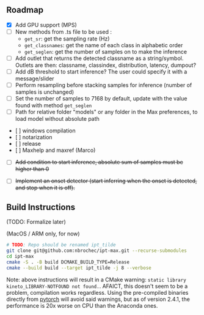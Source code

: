## Roadmap

- [x] Add GPU support (MPS)
- [ ] New methods from .ts file to be used :
    - `get_sr`: get the sampling rate (Hz)
    - `get_classnames`: get the name of each class in alphabetic order
    - `get_seglen`: get the number of samples on to make the inference
- [ ] Add outlet that returns the detected classname as a string/symbol. Outlets are then: classname, classindex, distribution, latency, dumpout?
- [ ] Add dB threshold to start inference? The user could specify it with a message/slider 
- [ ] Perform resampling before stacking samples for inference (number of samples is unchanged)
- [ ] Set the number of samples to 7168 by default, update with the value found with method `get_seglen`
- [ ] Path for relative folder "models" or any folder in the Max preferences, to load model without absolute path
- [ ] windows compilation
- [ ] notarization
- [ ] release
- [ ] Maxhelp and maxref (Marco)
- [ ] ~~Add condition to start inference, absolute sum of samples must be higher than 0~~
- [ ] ~~Implement an onset detector (start inferring when the onset is detected, and stop when it is off).~~


## Build Instructions
(TODO: Formalize later)

(MacOS / ARM only, for now)
```bash
# TODO: Repo should be renamed ipt_tilde 
git clone git@github.com:nbrochec/ipt-max.git --recurse-submodules
cd ipt-max
cmake -S . -B build DCMAKE_BUILD_TYPE=Release
cmake --build build --target ipt_tilde -j 8 --verbose
```

Note: above instructions will result in a CMake warning: `static library kineto_LIBRARY-NOTFOUND not found.`. AFAICT, this doesn't seem to be a problem, compilation works regardless. Using the pre-compiled binaries directly from [pytorch](https://pytorch.org/) will avoid said warnings, but as of version 2.4.1, the performance is 20x worse on CPU than the Anaconda ones.  
